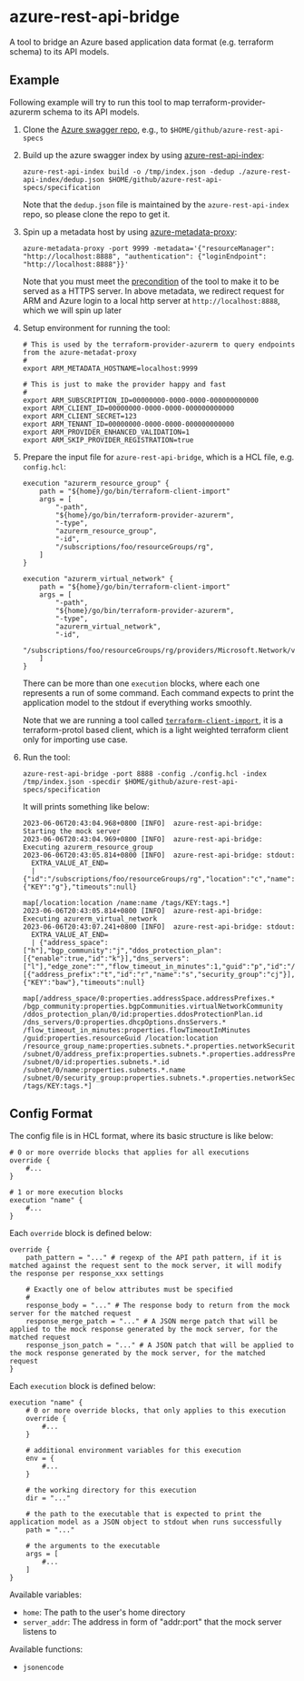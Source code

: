 # azure-rest-api-bridge

A tool to bridge an Azure based application data format (e.g. terraform schema) to its API models.

## Example

Following example will try to run this tool to map terraform-provider-azurerm schema to its API models.

1. Clone the [Azure swagger repo](https://github.com/azure/azure-rest-api-specs), e.g., to `$HOME/github/azure-rest-api-specs`
1. Build up the azure swagger index by using [azure-rest-api-index](https://github.com/magodo/azure-rest-api-index):
    ```shell
    azure-rest-api-index build -o /tmp/index.json -dedup ./azure-rest-api-index/dedup.json $HOME/github/azure-rest-api-specs/specification
    ```

    Note that the `dedup.json` file is maintained by the `azure-rest-api-index` repo, so please clone the repo to get it.

1. Spin up a metadata host by using [azure-metadata-proxy](https://github.com/magodo/azure-metadata-proxy):

    ```shell
    azure-metadata-proxy -port 9999 -metadata='{"resourceManager": "http://localhost:8888", "authentication": {"loginEndpoint": "http://localhost:8888"}}'
    ```

    Note that you must meet the [precondition](https://github.com/magodo/azure-metadata-proxy#precondition) of the tool to make it to be served as a HTTPS server. In above metadata, we redirect request for ARM and Azure login to a local http server at `http://localhost:8888`, which we will spin up later

1. Setup environment for running the tool:

    ```shell
    # This is used by the terraform-provider-azurerm to query endpoints from the azure-metadat-proxy
    #
    export ARM_METADATA_HOSTNAME=localhost:9999

    # This is just to make the provider happy and fast
    #
    export ARM_SUBSCRIPTION_ID=00000000-0000-0000-000000000000
    export ARM_CLIENT_ID=00000000-0000-0000-000000000000
    export ARM_CLIENT_SECRET=123
    export ARM_TENANT_ID=00000000-0000-0000-000000000000
    export ARM_PROVIDER_ENHANCED_VALIDATION=1
    export ARM_SKIP_PROVIDER_REGISTRATION=true
    ```

1. Prepare the input file for `azure-rest-api-bridge`, which is a HCL file, e.g. `config.hcl`:

    ```hcl
    execution "azurerm_resource_group" {
        path = "${home}/go/bin/terraform-client-import"
        args = [
            "-path", 
            "${home}/go/bin/terraform-provider-azurerm",
            "-type",
            "azurerm_resource_group",
            "-id",
            "/subscriptions/foo/resourceGroups/rg",
        ]
    }

    execution "azurerm_virtual_network" {
        path = "${home}/go/bin/terraform-client-import"
        args = [
            "-path", 
            "${home}/go/bin/terraform-provider-azurerm",
            "-type",
            "azurerm_virtual_network",
            "-id",
            "/subscriptions/foo/resourceGroups/rg/providers/Microsoft.Network/virtualNetworks/vnet",
        ]
    }
    ```

    There can be more than one `execution` blocks, where each one represents a run of some command. Each command expects to print the application model to the stdout if everything works smoothly.

    Note that we are running a tool called [`terraform-client-import`](https://github.com/magodo/terraform-client-go/tree/main/cmd/terraform-client-import), it is a terraform-protol based client, which is a light weighted terraform client only for importing use case.

1. Run the tool:

    ```shell
    azure-rest-api-bridge -port 8888 -config ./config.hcl -index /tmp/index.json -specdir $HOME/github/azure-rest-api-specs/specification
    ```

    It will prints something like below:

    ```
    2023-06-06T20:43:04.968+0800 [INFO]  azure-rest-api-bridge: Starting the mock server
    2023-06-06T20:43:04.969+0800 [INFO]  azure-rest-api-bridge: Executing azurerm_resource_group
    2023-06-06T20:43:05.814+0800 [INFO]  azure-rest-api-bridge: stdout:
      EXTRA_VALUE_AT_END=
      | {"id":"/subscriptions/foo/resourceGroups/rg","location":"c","name":"e","tags":{"KEY":"g"},"timeouts":null}

    map[/location:location /name:name /tags/KEY:tags.*]
    2023-06-06T20:43:05.814+0800 [INFO]  azure-rest-api-bridge: Executing azurerm_virtual_network
    2023-06-06T20:43:07.241+0800 [INFO]  azure-rest-api-bridge: stdout:
      EXTRA_VALUE_AT_END=
      | {"address_space":["h"],"bgp_community":"j","ddos_protection_plan":[{"enable":true,"id":"k"}],"dns_servers":["l"],"edge_zone":"","flow_timeout_in_minutes":1,"guid":"p","id":"/subscriptions/foo/resourceGroups/rg/providers/Microsoft.Network/virtualNetworks/vnet","location":"f","name":"vnet","resource_group_name":"rg","subnet":[{"address_prefix":"t","id":"r","name":"s","security_group":"cj"}],"tags":{"KEY":"baw"},"timeouts":null}

    map[/address_space/0:properties.addressSpace.addressPrefixes.* /bgp_community:properties.bgpCommunities.virtualNetworkCommunity /ddos_protection_plan/0/id:properties.ddosProtectionPlan.id /dns_servers/0:properties.dhcpOptions.dnsServers.* /flow_timeout_in_minutes:properties.flowTimeoutInMinutes /guid:properties.resourceGuid /location:location /resource_group_name:properties.subnets.*.properties.networkSecurityGroup.properties.networkInterfaces.*.properties.privateLinkService.properties.privateEndpointConnections.*.properties.privateEndpoint.properties.ipConfigurations.*.etag /subnet/0/address_prefix:properties.subnets.*.properties.addressPrefix /subnet/0/id:properties.subnets.*.id /subnet/0/name:properties.subnets.*.name /subnet/0/security_group:properties.subnets.*.properties.networkSecurityGroup.id /tags/KEY:tags.*]
    ```

## Config Format

The config file is in HCL format, where its basic structure is like below:

```hcl
# 0 or more override blocks that applies for all executions
override {
    #...
}

# 1 or more execution blocks
execution "name" {
    #...
}
```

Each `override` block is defined below:

```hcl
override {
    path_pattern = "..." # regexp of the API path pattern, if it is matched against the request sent to the mock server, it will modify the response per response_xxx settings

    # Exactly one of below attributes must be specified
    #
    response_body = "..." # The response body to return from the mock server for the matched request
    response_merge_patch = "..." # A JSON merge patch that will be applied to the mock response generated by the mock server, for the matched request
    response_json_patch = "..." # A JSON patch that will be applied to the mock response generated by the mock server, for the matched request
}
```

Each `execution` block is defined below:

```hcl
execution "name" {
    # 0 or more override blocks, that only applies to this execution
    override {
        #...
    }

    # additional environment variables for this execution
    env = {
        #...
    }

    # the working directory for this execution 
    dir = "..."

    # the path to the executable that is expected to print the application model as a JSON object to stdout when runs successfully 
    path = "..."

    # the arguments to the executable
    args = [
        #...
    ]
}
```

Available variables:

- `home`: The path to the user's home directory
- `server_addr`: The address in form of "addr:port" that the mock server listens to 

Available functions:

- `jsonencode`